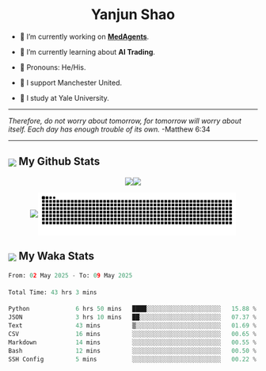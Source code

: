

<h1 align="center">Yanjun Shao</h1>

- 🐒 I’m currently working on **[MedAgents](https://github.com/gersteinlab/MedAgents)**.

- 🦧 I’m currently learning about **AI Trading**.

- 🦍 Pronouns: He/His.

- 👹 I support Manchester United.

- 🐶 I study at Yale University.

---

<i> Therefore, do not worry about tomorrow, for tomorrow will worry about itself. Each day has enough trouble of its own. </i> -Matthew 6:34

---

<h2><img src="https://emojis.slackmojis.com/emojis/images/1579216111/7550/pikachu_wave.gif?1579216111" align="center" width="28" /> My Github Stats</h2>

<p align="center"><img align="center" src = "https://github-readme-stats.vercel.app/api?username=super-dainiu&show_icons=true&count_private=true&theme=tokyonight&hide=issues&line_height=30" width="400px"><img align="center" src = "https://github-readme-streak-stats.herokuapp.com/?user=super-dainiu&theme=tokyonight" width="400px"></p>

<p align="center"><img align="center" width="400px" src="https://github-readme-stats.vercel.app/api/top-langs/?username=super-dainiu&layout=compact&theme=tokyonight&hide=html,tex,jupyter%20notebook"><img align="center" width="400px" src="https://github.com/super-dainiu/super-dainiu/blob/output/github-contribution-grid-snake.svg"></p>

<h2><img src="https://emojis.slackmojis.com/emojis/images/1579216111/7550/pikachu_wave.gif?1579216111" align="center" width="28" /> My Waka Stats</h2>

<!--START_SECTION:waka-->

```python
From: 02 May 2025 - To: 09 May 2025

Total Time: 43 hrs 3 mins

Python             6 hrs 50 mins   ████░░░░░░░░░░░░░░░░░░░░░   15.88 %
JSON               3 hrs 10 mins   ██░░░░░░░░░░░░░░░░░░░░░░░   07.37 %
Text               43 mins         ▒░░░░░░░░░░░░░░░░░░░░░░░░   01.69 %
CSV                16 mins         ░░░░░░░░░░░░░░░░░░░░░░░░░   00.65 %
Markdown           14 mins         ░░░░░░░░░░░░░░░░░░░░░░░░░   00.55 %
Bash               12 mins         ░░░░░░░░░░░░░░░░░░░░░░░░░   00.50 %
SSH Config         5 mins          ░░░░░░░░░░░░░░░░░░░░░░░░░   00.22 %
```

<!--END_SECTION:waka-->
